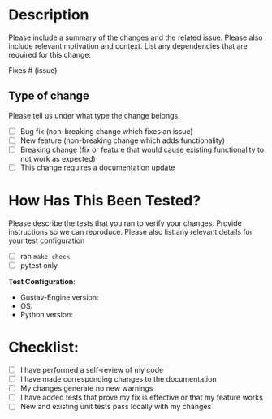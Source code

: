 # Description

Please include a summary of the changes and the related issue. Please also include relevant motivation and context. List
any dependencies that are required for this change.

Fixes # (issue)

## Type of change

Please tell us under what type the change belongs.

- [ ] Bug fix (non-breaking change which fixes an issue)
- [ ] New feature (non-breaking change which adds functionality)
- [ ] Breaking change (fix or feature that would cause existing functionality to not work as expected)
- [ ] This change requires a documentation update

# How Has This Been Tested?

Please describe the tests that you ran to verify your changes. Provide instructions so we can reproduce. Please also
list any relevant details for your test configuration

- [ ] ran `make check`
- [ ] pytest only

**Test Configuration**:

- Gustav-Engine version: ` `
- OS: ` `
- Python version: ` `

# Checklist:

- [ ] I have performed a self-review of my code
- [ ] I have made corresponding changes to the documentation
- [ ] My changes generate no new warnings
- [ ] I have added tests that prove my fix is effective or that my feature works
- [ ] New and existing unit tests pass locally with my changes
